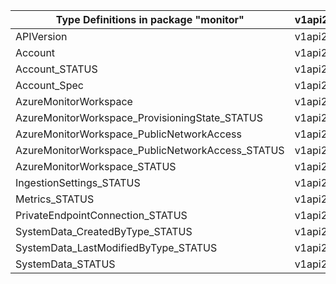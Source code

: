 | Type Definitions in package "monitor"            | v1api20230403 |
|--------------------------------------------------|---------------|
| APIVersion                                       | v1api20230403 |
| Account                                          | v1api20230403 |
| Account_STATUS                                   | v1api20230403 |
| Account_Spec                                     | v1api20230403 |
| AzureMonitorWorkspace                            | v1api20230403 |
| AzureMonitorWorkspace_ProvisioningState_STATUS   | v1api20230403 |
| AzureMonitorWorkspace_PublicNetworkAccess        | v1api20230403 |
| AzureMonitorWorkspace_PublicNetworkAccess_STATUS | v1api20230403 |
| AzureMonitorWorkspace_STATUS                     | v1api20230403 |
| IngestionSettings_STATUS                         | v1api20230403 |
| Metrics_STATUS                                   | v1api20230403 |
| PrivateEndpointConnection_STATUS                 | v1api20230403 |
| SystemData_CreatedByType_STATUS                  | v1api20230403 |
| SystemData_LastModifiedByType_STATUS             | v1api20230403 |
| SystemData_STATUS                                | v1api20230403 |
